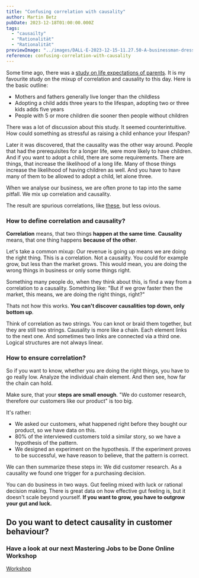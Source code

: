 ```yaml
---
title: "Confusing correlation with causality"
author: Martin Betz
pubDate: 2023-12-18T01:00:00.000Z
tags:
  - "causailty"
  - "Rationalität"
  - "Rationalität"
previewImage: "../images/DALL·E-2023-12-15-11.27.50-A-businessman-dressed-in-a-sleek-suit-stands-in-the-center-of-the-image-looking-amazed-with-wide-eyes-and-a-slightly-open-mouth.-Around-him-numero.png"
reference: confusing-correlation-with-causality
---
```


Some time ago, there was a [study on life expectations of parents](https://www.mpg.de/14064449/children-influence-parents-life-expectancy). It is my favourite study on the mixup of correlation and causality to this day. Here is the basic outline:

- Mothers and fathers generally live longer than the childless
- Adopting a child adds three years to the lifespan, adopting two or three kids adds five years
- People with 5 or more children die sooner then people without children

There was a lot of discussion about this study. It seemed counterintuitive. How could something as stressful as raising a child enhance your lifespan?

Later it was discovered, that the causality was the other way around. People that had the prerequisites for a longer life, were more likely to have children. And if you want to adopt a child, there are some requirements. There are things, that increase the likelihood of a long life. Many of those things increase the likelihood of having children as well. And you have to have many of them to be allowed to adopt a child, let alone three. 

When we analyse our business, we are often prone to tap into the same pitfall. We mix up correlation and causality.

The result are spurious correlations, like [these](https://www.tylervigen.com/spurious-correlations), but less ovious.

### How to define correlation and causality?

**Correlation** means, that two things **happen at the same time**. **Causality** means, that one thing happens **because of the other**.

Let's take a common mixup:
Our revenue is going up means we are doing the right thing. This is a correlation. Not a causality. You could for example grow, but less than the market grows. This would mean, you are doing the wrong things in business or only some things right.

Something many people do, when they think about this, is find a way from a correlation to a causality. Something like: "But if we grow faster then the market, this means, we are doing the right things, right?"

Thats not how this works. **You can't discover causalities top down, only bottom up**.

Think of correlation as two strings. You can knot or braid them together, but they are still two strings. Causality is more like a chain. Each element links to the next one. And sometimes two links are connected via a third one. Logical structures are not always linear.

### How to ensure correlation?

So if you want to know, whether you are doing the right things, you have to go really low. Analyze the individual chain element. And then see, how far the chain can hold.

Make sure, that your **steps are small enough**. "We do customer research, therefore our customers like our product" is too big.

It's rather:

- We asked our customers, what happened right before they bought our product, so we have data on this.
- 80% of the interviewed customers told a similar story, so we have a hypothesis of the pattern.
- We designed an experiment on the hypothesis. If the experiment proves to be successful, we have reason to believe, that the pattern is correct.

We can then summarize these steps in: We did customer research. As a causality we found one trigger for a purchasing decision.

You can do business in two ways. Gut feeling mixed with luck or rational decision making. There is great data on how effective gut feeling is, but it doesn't scale beyond yourself. **If you want to grow, you have to outgrow your gut and luck.**



## Do you want to detect causality in customer behaviour?

### Have a look at our next Mastering Jobs to be Done Online Workshop

[Workshop](/services/mastering-jobs-to-be-done-online-workshop/)
